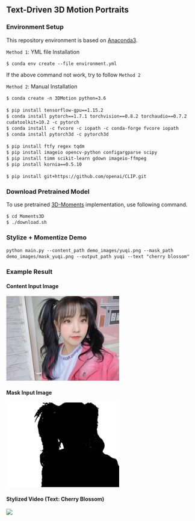 ## Text-Driven 3D Motion Portraits

### Environment Setup

This repository environment is based on [Anaconda3](https://www.anaconda.com/products/distribution).

`Method 1`: YML file Installation

```shell
$ conda env create --file environment.yml
```

If the above command not work, try to follow `Method 2`

`Method 2`:  Manual Installation

```shell
$ conda create -n 3DMotion python=3.6

$ pip install tensorflow-gpu==1.15.2
$ conda install pytorch==1.7.1 torchvision==0.8.2 torchaudio==0.7.2 cudatoolkit=10.2 -c pytorch
$ conda install -c fvcore -c iopath -c conda-forge fvcore iopath
$ conda install pytorch3d -c pytorch3d

$ pip install ftfy regex tqdm
$ pip install imageio opencv-python configargparse scipy
$ pip install timm scikit-learn gdown imageio-ffmpeg
$ pip install kornia==0.5.10

$ pip install git+https://github.com/openai/CLIP.git
```

### Download Pretrained Model

To use pretrained [3D-Moments](https://github.com/google-research/3d-moments) implementation, use following command.

```shell
$ cd Moments3D
$ ./download.sh
```

### Stylize + Momentize Demo
```shell
python main.py --content_path demo_images/yuqi.png --mask_path demo_images/mask_yuqi.png --output_path yuqi --text "cherry blossom"
```

### Example Result

#### Content Input Image
<img src="demo_images/yuqi.png" width=300>

#### Mask Input Image
<img src="demo_images/mask_yuqi.png" width=300>

#### Stylized Video (Text: Cherry Blossom)
<img src="output_videos/yuqi_zoom_in.gif" width=300>
